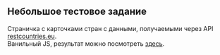 ## Небольшое тестовое задание

Страничка с карточками стран с данными, получаемыми через API [restcountries.eu](https://restcountries.eu).<br>
Ванильный JS, результат можно посмотреть [здесь](https://alex-altay.github.io/countries/).
